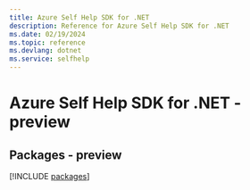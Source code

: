 ```yaml
---
title: Azure Self Help SDK for .NET
description: Reference for Azure Self Help SDK for .NET
ms.date: 02/19/2024
ms.topic: reference
ms.devlang: dotnet
ms.service: selfhelp
---
```

# Azure Self Help SDK for .NET - preview
## Packages - preview
[!INCLUDE [packages](self-help-index.md)]